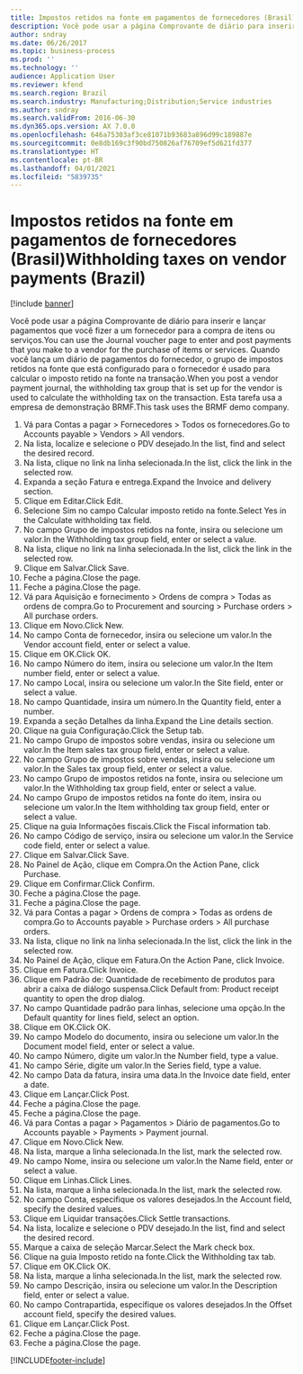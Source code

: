 ```yaml
---
title: Impostos retidos na fonte em pagamentos de fornecedores (Brasil)
description: Você pode usar a página Comprovante de diário para inserir e lançar pagamentos que você fizer a um fornecedor para a compra de itens ou serviços.
author: sndray
ms.date: 06/26/2017
ms.topic: business-process
ms.prod: ''
ms.technology: ''
audience: Application User
ms.reviewer: kfend
ms.search.region: Brazil
ms.search.industry: Manufacturing;Distribution;Service industries
ms.author: sndray
ms.search.validFrom: 2016-06-30
ms.dyn365.ops.version: AX 7.0.0
ms.openlocfilehash: 646a75303af3ce81071b93683a896d99c189887e
ms.sourcegitcommit: 0e8db169c3f90bd750826af76709ef5d621fd377
ms.translationtype: HT
ms.contentlocale: pt-BR
ms.lasthandoff: 04/01/2021
ms.locfileid: "5839735"
---
```

# <a name="withholding-taxes-on-vendor-payments-brazil"></a><span data-ttu-id="2f2dd-103">Impostos retidos na fonte em pagamentos de fornecedores (Brasil)</span><span class="sxs-lookup"><span data-stu-id="2f2dd-103">Withholding taxes on vendor payments (Brazil)</span></span>

[!include [banner](../../includes/banner.md)]

<span data-ttu-id="2f2dd-104">Você pode usar a página Comprovante de diário para inserir e lançar pagamentos que você fizer a um fornecedor para a compra de itens ou serviços.</span><span class="sxs-lookup"><span data-stu-id="2f2dd-104">You can use the Journal voucher page to enter and post payments that you make to a vendor for the purchase of items or services.</span></span> <span data-ttu-id="2f2dd-105">Quando você lança um diário de pagamentos do fornecedor, o grupo de impostos retidos na fonte que está configurado para o fornecedor é usado para calcular o imposto retido na fonte na transação.</span><span class="sxs-lookup"><span data-stu-id="2f2dd-105">When you post a vendor payment journal, the withholding tax group that is set up for the vendor is used to calculate the withholding tax on the transaction.</span></span> <span data-ttu-id="2f2dd-106">Esta tarefa usa a empresa de demonstração BRMF.</span><span class="sxs-lookup"><span data-stu-id="2f2dd-106">This task uses the BRMF demo company.</span></span>

1. <span data-ttu-id="2f2dd-107">Vá para Contas a pagar > Fornecedores > Todos os fornecedores.</span><span class="sxs-lookup"><span data-stu-id="2f2dd-107">Go to Accounts payable > Vendors > All vendors.</span></span>
2. <span data-ttu-id="2f2dd-108">Na lista, localize e selecione o PDV desejado.</span><span class="sxs-lookup"><span data-stu-id="2f2dd-108">In the list, find and select the desired record.</span></span>
3. <span data-ttu-id="2f2dd-109">Na lista, clique no link na linha selecionada.</span><span class="sxs-lookup"><span data-stu-id="2f2dd-109">In the list, click the link in the selected row.</span></span>
4. <span data-ttu-id="2f2dd-110">Expanda a seção Fatura e entrega.</span><span class="sxs-lookup"><span data-stu-id="2f2dd-110">Expand the Invoice and delivery section.</span></span>
5. <span data-ttu-id="2f2dd-111">Clique em Editar.</span><span class="sxs-lookup"><span data-stu-id="2f2dd-111">Click Edit.</span></span>
6. <span data-ttu-id="2f2dd-112">Selecione Sim no campo Calcular imposto retido na fonte.</span><span class="sxs-lookup"><span data-stu-id="2f2dd-112">Select Yes in the Calculate withholding tax field.</span></span>
7. <span data-ttu-id="2f2dd-113">No campo Grupo de impostos retidos na fonte, insira ou selecione um valor.</span><span class="sxs-lookup"><span data-stu-id="2f2dd-113">In the Withholding tax group field, enter or select a value.</span></span>
8. <span data-ttu-id="2f2dd-114">Na lista, clique no link na linha selecionada.</span><span class="sxs-lookup"><span data-stu-id="2f2dd-114">In the list, click the link in the selected row.</span></span>
9. <span data-ttu-id="2f2dd-115">Clique em Salvar.</span><span class="sxs-lookup"><span data-stu-id="2f2dd-115">Click Save.</span></span>
10. <span data-ttu-id="2f2dd-116">Feche a página.</span><span class="sxs-lookup"><span data-stu-id="2f2dd-116">Close the page.</span></span>
11. <span data-ttu-id="2f2dd-117">Feche a página.</span><span class="sxs-lookup"><span data-stu-id="2f2dd-117">Close the page.</span></span>
12. <span data-ttu-id="2f2dd-118">Vá para Aquisição e fornecimento > Ordens de compra > Todas as ordens de compra.</span><span class="sxs-lookup"><span data-stu-id="2f2dd-118">Go to Procurement and sourcing > Purchase orders > All purchase orders.</span></span>
13. <span data-ttu-id="2f2dd-119">Clique em Novo.</span><span class="sxs-lookup"><span data-stu-id="2f2dd-119">Click New.</span></span>
14. <span data-ttu-id="2f2dd-120">No campo Conta de fornecedor, insira ou selecione um valor.</span><span class="sxs-lookup"><span data-stu-id="2f2dd-120">In the Vendor account field, enter or select a value.</span></span>
15. <span data-ttu-id="2f2dd-121">Clique em OK.</span><span class="sxs-lookup"><span data-stu-id="2f2dd-121">Click OK.</span></span>
16. <span data-ttu-id="2f2dd-122">No campo Número do item, insira ou selecione um valor.</span><span class="sxs-lookup"><span data-stu-id="2f2dd-122">In the Item number field, enter or select a value.</span></span>
17. <span data-ttu-id="2f2dd-123">No campo Local, insira ou selecione um valor.</span><span class="sxs-lookup"><span data-stu-id="2f2dd-123">In the Site field, enter or select a value.</span></span>
18. <span data-ttu-id="2f2dd-124">No campo Quantidade, insira um número.</span><span class="sxs-lookup"><span data-stu-id="2f2dd-124">In the Quantity field, enter a number.</span></span>
19. <span data-ttu-id="2f2dd-125">Expanda a seção Detalhes da linha.</span><span class="sxs-lookup"><span data-stu-id="2f2dd-125">Expand the Line details section.</span></span>
20. <span data-ttu-id="2f2dd-126">Clique na guia Configuração.</span><span class="sxs-lookup"><span data-stu-id="2f2dd-126">Click the Setup tab.</span></span>
21. <span data-ttu-id="2f2dd-127">No campo Grupo de impostos sobre vendas, insira ou selecione um valor.</span><span class="sxs-lookup"><span data-stu-id="2f2dd-127">In the Item sales tax group field, enter or select a value.</span></span>
22. <span data-ttu-id="2f2dd-128">No campo Grupo de impostos sobre vendas, insira ou selecione um valor.</span><span class="sxs-lookup"><span data-stu-id="2f2dd-128">In the Sales tax group field, enter or select a value.</span></span>
23. <span data-ttu-id="2f2dd-129">No campo Grupo de impostos retidos na fonte, insira ou selecione um valor.</span><span class="sxs-lookup"><span data-stu-id="2f2dd-129">In the Withholding tax group field, enter or select a value.</span></span>
24. <span data-ttu-id="2f2dd-130">No campo Grupo de impostos retidos na fonte do item, insira ou selecione um valor.</span><span class="sxs-lookup"><span data-stu-id="2f2dd-130">In the Item withholding tax group field, enter or select a value.</span></span>
25. <span data-ttu-id="2f2dd-131">Clique na guia Informações fiscais.</span><span class="sxs-lookup"><span data-stu-id="2f2dd-131">Click the Fiscal information tab.</span></span>
26. <span data-ttu-id="2f2dd-132">No campo Código de serviço, insira ou selecione um valor.</span><span class="sxs-lookup"><span data-stu-id="2f2dd-132">In the Service code field, enter or select a value.</span></span>
27. <span data-ttu-id="2f2dd-133">Clique em Salvar.</span><span class="sxs-lookup"><span data-stu-id="2f2dd-133">Click Save.</span></span>
28. <span data-ttu-id="2f2dd-134">No Painel de Ação, clique em Compra.</span><span class="sxs-lookup"><span data-stu-id="2f2dd-134">On the Action Pane, click Purchase.</span></span>
29. <span data-ttu-id="2f2dd-135">Clique em Confirmar.</span><span class="sxs-lookup"><span data-stu-id="2f2dd-135">Click Confirm.</span></span>
30. <span data-ttu-id="2f2dd-136">Feche a página.</span><span class="sxs-lookup"><span data-stu-id="2f2dd-136">Close the page.</span></span>
31. <span data-ttu-id="2f2dd-137">Feche a página.</span><span class="sxs-lookup"><span data-stu-id="2f2dd-137">Close the page.</span></span>
32. <span data-ttu-id="2f2dd-138">Vá para Contas a pagar > Ordens de compra > Todas as ordens de compra.</span><span class="sxs-lookup"><span data-stu-id="2f2dd-138">Go to Accounts payable > Purchase orders > All purchase orders.</span></span>
33. <span data-ttu-id="2f2dd-139">Na lista, clique no link na linha selecionada.</span><span class="sxs-lookup"><span data-stu-id="2f2dd-139">In the list, click the link in the selected row.</span></span>
34. <span data-ttu-id="2f2dd-140">No Painel de Ação, clique em Fatura.</span><span class="sxs-lookup"><span data-stu-id="2f2dd-140">On the Action Pane, click Invoice.</span></span>
35. <span data-ttu-id="2f2dd-141">Clique em Fatura.</span><span class="sxs-lookup"><span data-stu-id="2f2dd-141">Click Invoice.</span></span>
36. <span data-ttu-id="2f2dd-142">Clique em Padrão de: Quantidade de recebimento de produtos para abrir a caixa de diálogo suspensa.</span><span class="sxs-lookup"><span data-stu-id="2f2dd-142">Click Default from: Product receipt quantity to open the drop dialog.</span></span>
37. <span data-ttu-id="2f2dd-143">No campo Quantidade padrão para linhas, selecione uma opção.</span><span class="sxs-lookup"><span data-stu-id="2f2dd-143">In the Default quantity for lines field, select an option.</span></span>
38. <span data-ttu-id="2f2dd-144">Clique em OK.</span><span class="sxs-lookup"><span data-stu-id="2f2dd-144">Click OK.</span></span>
39. <span data-ttu-id="2f2dd-145">No campo Modelo do documento, insira ou selecione um valor.</span><span class="sxs-lookup"><span data-stu-id="2f2dd-145">In the Document model field, enter or select a value.</span></span>
40. <span data-ttu-id="2f2dd-146">No campo Número, digite um valor.</span><span class="sxs-lookup"><span data-stu-id="2f2dd-146">In the Number field, type a value.</span></span>
41. <span data-ttu-id="2f2dd-147">No campo Série, digite um valor.</span><span class="sxs-lookup"><span data-stu-id="2f2dd-147">In the Series field, type a value.</span></span>
42. <span data-ttu-id="2f2dd-148">No campo Data da fatura, insira uma data.</span><span class="sxs-lookup"><span data-stu-id="2f2dd-148">In the Invoice date field, enter a date.</span></span>
43. <span data-ttu-id="2f2dd-149">Clique em Lançar.</span><span class="sxs-lookup"><span data-stu-id="2f2dd-149">Click Post.</span></span>
44. <span data-ttu-id="2f2dd-150">Feche a página.</span><span class="sxs-lookup"><span data-stu-id="2f2dd-150">Close the page.</span></span>
45. <span data-ttu-id="2f2dd-151">Feche a página.</span><span class="sxs-lookup"><span data-stu-id="2f2dd-151">Close the page.</span></span>
46. <span data-ttu-id="2f2dd-152">Vá para Contas a pagar > Pagamentos > Diário de pagamentos.</span><span class="sxs-lookup"><span data-stu-id="2f2dd-152">Go to Accounts payable > Payments > Payment journal.</span></span>
47. <span data-ttu-id="2f2dd-153">Clique em Novo.</span><span class="sxs-lookup"><span data-stu-id="2f2dd-153">Click New.</span></span>
48. <span data-ttu-id="2f2dd-154">Na lista, marque a linha selecionada.</span><span class="sxs-lookup"><span data-stu-id="2f2dd-154">In the list, mark the selected row.</span></span>
49. <span data-ttu-id="2f2dd-155">No campo Nome, insira ou selecione um valor.</span><span class="sxs-lookup"><span data-stu-id="2f2dd-155">In the Name field, enter or select a value.</span></span>
50. <span data-ttu-id="2f2dd-156">Clique em Linhas.</span><span class="sxs-lookup"><span data-stu-id="2f2dd-156">Click Lines.</span></span>
51. <span data-ttu-id="2f2dd-157">Na lista, marque a linha selecionada.</span><span class="sxs-lookup"><span data-stu-id="2f2dd-157">In the list, mark the selected row.</span></span>
52. <span data-ttu-id="2f2dd-158">No campo Conta, especifique os valores desejados.</span><span class="sxs-lookup"><span data-stu-id="2f2dd-158">In the Account field, specify the desired values.</span></span>
53. <span data-ttu-id="2f2dd-159">Clique em Liquidar transações.</span><span class="sxs-lookup"><span data-stu-id="2f2dd-159">Click Settle transactions.</span></span>
54. <span data-ttu-id="2f2dd-160">Na lista, localize e selecione o PDV desejado.</span><span class="sxs-lookup"><span data-stu-id="2f2dd-160">In the list, find and select the desired record.</span></span>
55. <span data-ttu-id="2f2dd-161">Marque a caixa de seleção Marcar.</span><span class="sxs-lookup"><span data-stu-id="2f2dd-161">Select the Mark check box.</span></span>
56. <span data-ttu-id="2f2dd-162">Clique na guia Imposto retido na fonte.</span><span class="sxs-lookup"><span data-stu-id="2f2dd-162">Click the Withholding tax tab.</span></span>
57. <span data-ttu-id="2f2dd-163">Clique em OK.</span><span class="sxs-lookup"><span data-stu-id="2f2dd-163">Click OK.</span></span>
58. <span data-ttu-id="2f2dd-164">Na lista, marque a linha selecionada.</span><span class="sxs-lookup"><span data-stu-id="2f2dd-164">In the list, mark the selected row.</span></span>
59. <span data-ttu-id="2f2dd-165">No campo Descrição, insira ou selecione um valor.</span><span class="sxs-lookup"><span data-stu-id="2f2dd-165">In the Description field, enter or select a value.</span></span>
60. <span data-ttu-id="2f2dd-166">No campo Contrapartida, especifique os valores desejados.</span><span class="sxs-lookup"><span data-stu-id="2f2dd-166">In the Offset account field, specify the desired values.</span></span>
61. <span data-ttu-id="2f2dd-167">Clique em Lançar.</span><span class="sxs-lookup"><span data-stu-id="2f2dd-167">Click Post.</span></span>
62. <span data-ttu-id="2f2dd-168">Feche a página.</span><span class="sxs-lookup"><span data-stu-id="2f2dd-168">Close the page.</span></span>
63. <span data-ttu-id="2f2dd-169">Feche a página.</span><span class="sxs-lookup"><span data-stu-id="2f2dd-169">Close the page.</span></span>



[!INCLUDE[footer-include](../../../includes/footer-banner.md)]